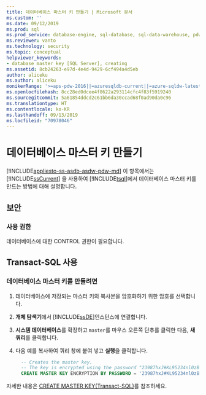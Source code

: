 ```yaml
---
title: 데이터베이스 마스터 키 만들기 | Microsoft 문서
ms.custom: ''
ms.date: 09/12/2019
ms.prod: sql
ms.prod_service: database-engine, sql-database, sql-data-warehouse, pdw
ms.reviewer: vanto
ms.technology: security
ms.topic: conceptual
helpviewer_keywords:
- database master key [SQL Server], creating
ms.assetid: 8cb24263-e97d-4e4d-9429-6cf494a4d5eb
author: aliceku
ms.author: aliceku
monikerRange: '>=aps-pdw-2016||=azuresqldb-current||=azure-sqldw-latest||>=sql-server-2016||=sqlallproducts-allversions||>=sql-server-linux-2017||=azuresqldb-mi-current'
ms.openlocfilehash: 8cc28ed0dcee4f8622a293114cfc4f83f5919240
ms.sourcegitcommit: 5a61854ddcd2c61bb6da30ccad68f0ad90da0c96
ms.translationtype: HT
ms.contentlocale: ko-KR
ms.lasthandoff: 09/13/2019
ms.locfileid: "70978046"
---
```

# <a name="create-a-database-master-key"></a>데이터베이스 마스터 키 만들기

[!INCLUDE[appliesto-ss-asdb-asdw-pdw-md](../../../includes/appliesto-ss-asdb-asdw-pdw-md.md)]
이 항목에서는 [!INCLUDE[ssCurrent](../../../includes/sscurrent-md.md)] 을 사용하여 [!INCLUDE[tsql](../../../includes/tsql-md.md)]에서 데이터베이스 마스터 키를 만드는 방법에 대해 설명합니다.

## <a name="security"></a>보안

### <a name="permissions"></a>사용 권한

데이터베이스에 대한 CONTROL 권한이 필요합니다.

## <a name="using-transact-sql"></a>Transact-SQL 사용

### <a name="to-create-a-database-master-key"></a>데이터베이스 마스터 키를 만들려면

1. 데이터베이스에 저장되는 마스터 키의 복사본을 암호화하기 위한 암호를 선택합니다.
2. **개체 탐색기**에서 [!INCLUDE[ssDE](../../../includes/ssde-md.md)]인스턴스에 연결합니다.
3. **시스템 데이터베이스**를 확장하고 `master`를 마우스 오른쪽 단추를 클릭한 다음, **새 쿼리**를 클릭합니다.
4. 다음 예를 복사하여 쿼리 창에 붙여 넣고 **실행**을 클릭합니다.

   ```sql
     -- Creates the master key.
     -- The key is encrypted using the password "23987hxJ#KL95234nl0zBe."  
     CREATE MASTER KEY ENCRYPTION BY PASSWORD = '23987hxJ#KL95234nl0zBe';  

   ```

자세한 내용은 [CREATE MASTER KEY&#40;Transact-SQL&#41;](../../../t-sql/statements/create-master-key-transact-sql.md)를 참조하세요.

